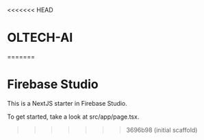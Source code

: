 <<<<<<< HEAD
# OLTECH-AI
=======
# Firebase Studio

This is a NextJS starter in Firebase Studio.

To get started, take a look at src/app/page.tsx.
>>>>>>> 3696b98 (initial scaffold)
